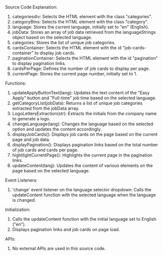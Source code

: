Source Code Explanation:

1. categoriesdiv: Selects the HTML element with the class "categories".
2. categoryBtns: Selects the HTML element with the class "category".
3. language: Stores the current language, initially set to "en" (English).
4. jobData: Stores an array of job data retrieved from the languageStrings object based on the selected language.
5. categories: Stores the list of unique job categories.
6. cardsContainer: Selects the HTML element with the id "job-cards-container" to display job cards.
7. paginationContainer: Selects the HTML element with the id "pagination" to display pagination links.
8. cardsPerPage: Defines the number of job cards to display per page.
9. currentPage: Stores the current page number, initially set to 1.

Functions:
1. updateApplyButtonText(lang): Updates the text content of the "Easy Apply" button and "Full-time" job time based on the selected language.
2. getCategoryList(jobData): Returns a list of unique job categories extracted from the jobData array.
3. LogoLettersExtraction(str): Extracts the initials from the company name to generate a logo.
4. changeLanguage(lang): Changes the language based on the selected option and updates the content accordingly.
5. displayJobCards(): Displays job cards on the page based on the current page and job data.
6. displayPagination(): Displays pagination links based on the total number of job cards and cards per page.
7. hightlightCurrentPage(): Highlights the current page in the pagination links.
8. updateContent(lang): Updates the content of various elements on the page based on the selected language.

Event Listeners:
1. 'change' event listener on the language selector dropdown: Calls the updateContent function with the selected language when the language is changed.

Initialization:
1. Calls the updateContent function with the initial language set to English ("en").
2. Displays pagination links and job cards on page load.

APIs:
1. No external APIs are used in this source code.

